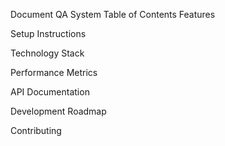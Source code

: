 Document QA System
Table of Contents
Features

Setup Instructions

Technology Stack

Performance Metrics

API Documentation

Development Roadmap

Contributing
